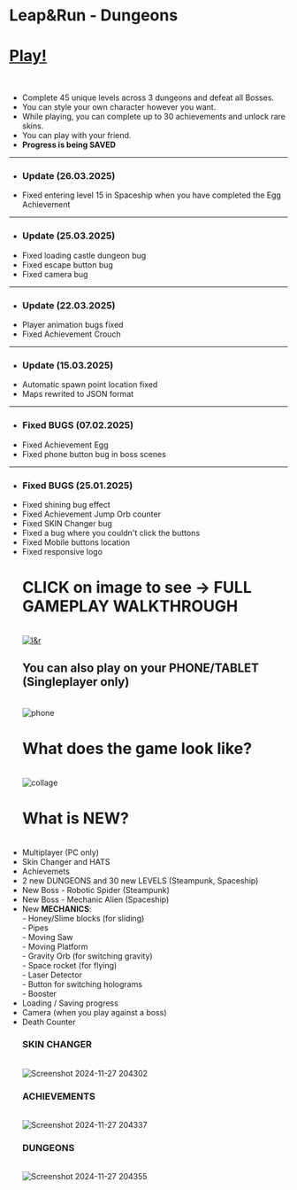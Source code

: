 # Leap&Run - Dungeons
<b><h1>[Play!](https://philipburesh.github.io/Leap-and-Run/)</h1></b><br>
- Complete 45 unique levels across 3 dungeons and defeat all Bosses.
- You can style your own character however you want.
- While playing, you can complete up to 30 achievements and unlock rare skins.
- You can play with your friend.
- <b>Progress is being SAVED</b>
__________________________
- <h3>Update (26.03.2025)</h3>
- Fixed entering level 15 in Spaceship when you have completed the Egg Achievement
__________________________
- <h3>Update (25.03.2025)</h3>
- Fixed loading castle dungeon bug
- Fixed escape button bug
- Fixed camera bug
__________________________
- <h3>Update (22.03.2025)</h3>
- Player animation bugs fixed
- Fixed Achievement Crouch
__________________________
- <h3>Update (15.03.2025)</h3>
- Automatic spawn point location fixed
- Maps rewrited to JSON format
__________________________
- <h3>Fixed BUGS (07.02.2025)</h3>
- Fixed Achievement Egg
- Fixed phone button bug in boss scenes
__________________________
- <h3>Fixed BUGS (25.01.2025)</h3>
- Fixed shining bug effect
- Fixed Achievement Jump Orb counter
- Fixed SKIN Changer bug
- Fixed a bug where you couldn't click the buttons
- Fixed Mobile buttons location
- Fixed responsive logo
<b><h1>CLICK on image to see -> FULL GAMEPLAY WALKTHROUGH</h1></b><br>
[![l&r](https://github.com/user-attachments/assets/501390e8-e0c3-452d-8d29-55c63af017ea)](https://www.youtube.com/watch?v=kd-UTLe-sew&ab_channel=Leap%26Run)<br>
<b><h2>You can also play on your PHONE/TABLET (Singleplayer only)</h2></b><br>
![phone](https://github.com/user-attachments/assets/0cab2a52-942d-41ae-ad1a-47686ab18640)<br>
<b><h1>What does the game look like?</h1></b><br>
![collage](https://github.com/user-attachments/assets/b5c78ba6-0517-43b8-964d-e41b0a0cf4c9)</h2></b><br>
<b><h1>What is NEW?</h1></b><br>
 - Multiplayer (PC only)<br>
 - Skin Changer and HATS<br>
 - Achievemets<br>
 - 2 new DUNGEONS and 30 new LEVELS (Steampunk, Spaceship)<br>
 - New Boss - Robotic Spider (Steampunk)<br>
 - New Boss - Mechanic Alien (Spaceship)<br>
 - New <b>MECHANICS</b>: <br>
        - Honey/Slime blocks (for sliding) <br>
        - Pipes <br>
        - Moving Saw <br>
        - Moving Platform <br>
        - Gravity Orb (for switching gravity) <br>
        - Space rocket (for flying) <br>
        - Laser Detector <br>
        - Button for switching holograms <br>
        - Booster <br>
- Loading / Saving progress <br>
- Camera (when you play against a boss) <br>
- Death Counter <br>
<b><h3>SKIN CHANGER</h3></b><br>
![Screenshot 2024-11-27 204302](https://github.com/user-attachments/assets/a53af13c-459d-4b0e-997c-3b4515396756)<br>
<b><h3>ACHIEVEMENTS</h3></b><br>
![Screenshot 2024-11-27 204337](https://github.com/user-attachments/assets/e43106a0-c5e5-4574-99b1-f3d1385fd60c)<br>
<b><h3>DUNGEONS</h3></b><br>
![Screenshot 2024-11-27 204355](https://github.com/user-attachments/assets/0961a9bb-da20-4391-9fde-b5990a3d48c8)<br>
